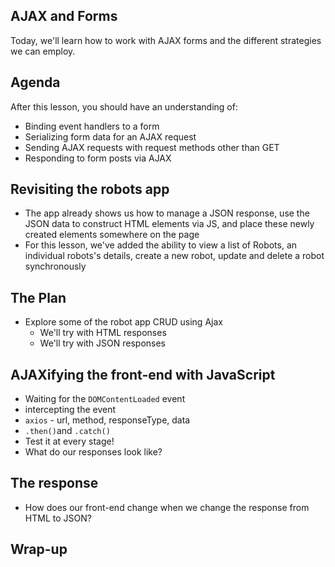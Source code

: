 ## AJAX and Forms

Today, we'll learn how to work with AJAX forms and the different strategies we can employ. 

## Agenda
After this lesson, you should have an understanding of:

  * Binding event handlers to a form
  * Serializing form data for an AJAX request
  * Sending AJAX requests with request methods other than GET
  * Responding to form posts via AJAX

## Revisiting the robots app 

* The app already shows us how to manage a JSON response, use the JSON data to construct HTML elements via JS, and place these newly created elements somewhere on the page 
* For this lesson, we've added the ability to view a list of Robots, an individual robots's details, create a new robot, update and delete a robot synchronously

## The Plan 
* Explore some of the robot app CRUD using Ajax
  * We'll try with HTML responses
  * We'll try with JSON responses

## AJAXifying the front-end with JavaScript 
* Waiting for the `DOMContentLoaded` event
* intercepting the event
* `axios` - url, method, responseType, data
* `.then()`and `.catch()`
* Test it at every stage!
* What do our responses look like? 

## The response 
* How does our front-end change when we change the response from HTML to JSON?

## Wrap-up 
